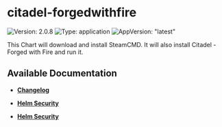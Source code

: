 # citadel-forgedwithfire

![Version: 2.0.8](https://img.shields.io/badge/Version-2.0.8-informational?style=flat-square) ![Type: application](https://img.shields.io/badge/Type-application-informational?style=flat-square) ![AppVersion: "latest"](https://img.shields.io/badge/AppVersion-"latest"-informational?style=flat-square)

This Chart will download and install SteamCMD. It will also install Citadel - Forged with Fire and run it.

## Available Documentation

- [**Changelog**](CHANGELOG)

- [**Helm Security**](container-security)

- [**Helm Security**](helm-security)

